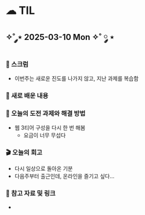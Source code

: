 # ☁︎ TIL

## ✧˚ ༘⋆ 2025-03-10 Mon ✧˚ ༘ ⋆

### 💬 스크럼
- 이번주는 새로운 진도를 나가지 않고, 지난 과제를 복습함

### 🖤 새로 배운 내용

### 🏁 오늘의 도전 과제와 해결 방법
- 웹 3티어 구성을 다시 한 번 해봄
    - 요금이 너무 무섭다

### 🎬 오늘의 회고
- 다시 일상으로 돌아온 기분
- 다음주부터 출근인데, 온라인을 즐기고 싶다...

### 👀 참고 자료 및 링크
- 